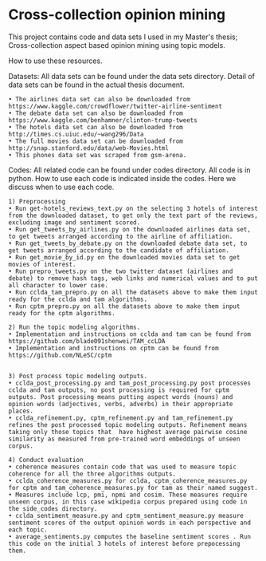 # Cross-collection opinion mining

This project contains code and data sets I used in my Master's thesis; Cross-collection aspect based opinion mining using topic models.


How to use these resources.

Datasets:
All data sets can be found under the data sets directory. Detail of data sets can be found in the actual thesis document.

    • The airlines data set can also be downloaded from https://www.kaggle.com/crowdflower/twitter-airline-sentiment
    • The debate data set can also be downloaded from https://www.kaggle.com/benhamner/clinton-trump-tweets
    • The hotels data set can also be downloaded from http://times.cs.uiuc.edu/~wang296/Data 
    • The full movies data set can be downloaded from http://snap.stanford.edu/data/web-Movies.html
    • This phones data set was scraped from gsm-arena.


Codes:
All related code can be found under codes directory. All code is in python. How to use each code is indicated inside the codes. Here we discuss when to use each code.

    1) Preprocessing
    • Run get-hotels_reviews_text.py on the selecting 3 hotels of interest from the downloaded dataset, to get only the text part of the reviews, excluding image and sentiment scored.
    • Run get_tweets_by_airlines.py on the downloaded airlines data set, to get tweets arranged according to the airline of affiliation.
    • Run get_tweets_by_debate.py on the downloaded debate data set, to get tweets arranged according to the candidate of affiliation.
    • Run get_movie_by_id.py on the downloaded movies data set to get movies of interest.
    • Run prepro_tweets.py on the two twitter dataset (airlines and debate) to remove hash tags, web links and numerical values and to put all character to lower case.
    • Run cclda_tam_prepro.py on all the datasets above to make them input ready for the cclda and tam algorithms.
    • Run cptm_prepro.py on all the datasets above to make them input ready for the cptm algorithms.

    2) Run the topic modeling algorithms.
    • Implementation and instructions on cclda and tam can be found from https://github.com/blade091shenwei/TAM_ccLDA
    • Implementation and instructions on cptm can be found from https://github.com/NLeSC/cptm

    
    3) Post process topic modeling outputs.
    • cclda_post_processing.py and tam_post_processing.py post processes cclda and tam outputs, no post processing is required for cptm outputs. Post processing means putting aspect words (nouns) and opinion words (adjectives, verbs, adverbs) in their appropriate places. 
    • cclda_refinement.py, cptm_refinement.py and tam_refinement.py refines the post processed topic modeling outputs. Refinement means taking only those topics that  have highest average pairwise cosine similarity as measured from pre-trained word embeddings of unseen corpus. 

    4) Conduct evaluation
    • coherence measures contain code that was used to measure topic coherence for all the three algorithms outputs.
    • cclda_coherence_measures.py for cclda, cptm_coherence_measures.py for cptm and tam_coherence_measures.py for tam as their named suggest.
    • Measures include lcp, pmi, npmi and cosim. These measures require unseen corpus, in this case wikipedia corpus prepared using code in the side_codes directory.
    • cclda_sentiment_measure.py and cptm_sentiment_measure.py measure sentiment scores of the output opinion words in each perspective and each topic.
    • average_sentiments.py computes the baseline sentiment scores . Run this code on the initial 3 hotels of interest before prepocessing them.
